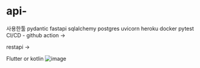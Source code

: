 # api-

사용한툴
pydantic fastapi sqlalchemy postgres uvicorn heroku docker pytest
CI/CD - github action
-> 

restapi ->

 Flutter or kotlin
![image](https://github.com/bigdata-project-knu/vital-signal-censor/assets/150532431/ee7de7ea-f029-4b98-87a3-ae8ccd705085)
